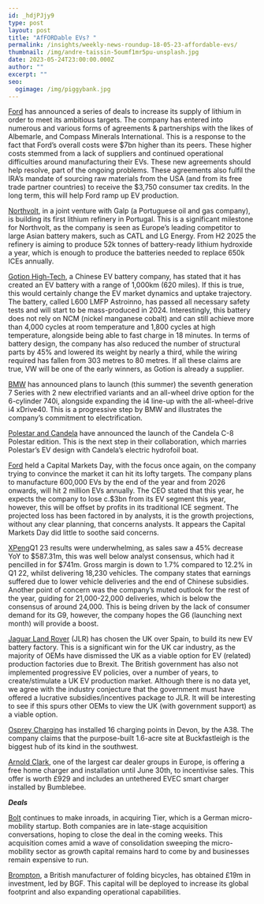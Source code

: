 ```yaml
---
id: _hdjPJjy9
type: post
layout: post
title: "AfFORDable EVs? "
permalink: /insights/weekly-news-roundup-18-05-23-affordable-evs/
thumbnail: /img/andre-taissin-5oumf1mr5pu-unsplash.jpg
date: 2023-05-24T23:00:00.000Z
author: ""
excerpt: ""
seo:
  ogimage: /img/piggybank.jpg
---
```

[Ford](https://www.ft.com/content/beda47bf-30df-490e-a797-c1ecac920e32) has announced a series of deals to increase its supply of lithium in order to meet its ambitious targets. The company has entered into numerous and various forms of agreements & partnerships with the likes of Albemarle, and Compass Minerals International. This is a response to the fact that Ford’s overall costs were $7bn higher than its peers. These higher costs stemmed from a lack of suppliers and continued operational difficulties around manufacturing their EVs. These new agreements should help resolve, part of the ongoing problems. These agreements also fulfil the IRA’s mandate of sourcing raw materials from the USA (and from its free trade partner countries) to receive the $3,750 consumer tax credits. In the long term, this will help Ford ramp up EV production.

[Northvolt](https://sifted.eu/articles/northvolt-galp-aurora-lithium-portugal?utm_source=sailthru&utm_medium=email&utm_campaign=sustain&utm_content=18-05-23&utm_term=would-like-sustainability-newsletter), in a joint venture with Galp (a Portuguese oil and gas company), is building its first lithium refinery in Portugal. This is a significant milestone for Northvolt, as the company is seen as Europe’s leading competitor to large Asian battery makers, such as CATL and LG Energy. From H2 2025 the refinery is aiming to produce 52k tonnes of battery-ready lithium hydroxide a year, which is enough to produce the batteries needed to replace 650k ICEs annually.

[Gotion High-Tech](https://www.fleetnews.co.uk/news/latest-fleet-news/electric-fleet-news/2023/05/23/manufacturer-produces-electric-vehicle-battery-with-620-mile-range), a Chinese EV battery company, has stated that it has created an EV battery with a range of 1,000km (620 miles). If this is true, this would certainly change the EV market dynamics and uptake trajectory. The battery, called L600 LMFP Astroinno, has passed all necessary safety tests and will start to be mass-produced in 2024. Interestingly, this battery does not rely on NCM (nickel manganese cobalt) and can still achieve more than 4,000 cycles at room temperature and 1,800 cycles at high temperature, alongside being able to fast charge in 18 minutes. In terms of battery design, the company has also reduced the number of structural parts by 45% and lowered its weight by nearly a third, while the wiring required has fallen from 303 metres to 80 metres. If all these claims are true, VW will be one of the early winners, as Gotion is already a supplier.

[BMW](https://theevreport.com/bmw-expands-electrified-product-portfolio-introduces-new-models-and-upgraded-operating-system?swcfpc=1) has announced plans to launch (this summer) the seventh generation 7 Series with 2 new electrified variants and an all-wheel drive option for the 6-cylinder 740i, alongside expanding the i4 line-up with the all-wheel-drive i4 xDrive40. This is a progressive step by BMW and illustrates the company’s commitment to electrification.

[Polestar and Candela](https://theevreport.com/polestar-and-candela-unveil-the-next-phase-of-partnership-with-the-candela-c-8-polestar-edition?swcfpc=1) have announced the launch of the Candela C-8 Polestar edition. This is the next step in their collaboration, which marries Polestar’s EV design with Candela’s electric hydrofoil boat.

[Ford](https://www.cnbc.com/2023/05/22/ford-capital-markets-day.html) held a Capital Markets Day, with the focus once again, on the company trying to convince the market it can hit its lofty targets. The company plans to manufacture 600,000 EVs by the end of the year and from 2026 onwards, will hit 2 million EVs annually. The CEO stated that this year, he expects the company to lose c.$3bn from its EV segment this year, however, this will be offset by profits in its traditional ICE segment. The projected loss has been factored in by analysts, it is the growth projections, without any clear planning, that concerns analysts. It appears the Capital Markets Day did little to soothe said concerns.

[XPeng](https://cnevpost.com/2023/05/24/xpeng-q1-2023-earnings/?utm_source=substack&utm_medium=email)Q1 23 results were underwhelming, as sales saw a 45% decrease YoY to $587.31m, this was well below analyst consensus, which had it pencilled in for $741m. Gross margin is down to 1.7% compared to 12.2% in Q1 22, whilst delivering 18,230 vehicles. The company states that earnings suffered due to lower vehicle deliveries and the end of Chinese subsidies. Another point of concern was the company’s muted outlook for the rest of the year, guiding for 21,000-22,000 deliveries, which is below the consensus of around 24,000. This is being driven by the lack of consumer demand for its G9, however, the company hopes the G6 (launching next month) will provide a boost.

[Jaguar Land Rover](https://europe.autonews.com/automakers/jaguar-owner-tata-pick-uk-ev-battery-plant) (JLR) has chosen the UK over Spain, to build its new EV battery factory. This is a significant win for the UK car industry, as the majority of OEMs have dismissed the UK as a viable option for EV (related) production factories due to Brexit. The British government has also not implemented progressive EV policies, over a number of years, to create/stimulate a UK EV production market. Although there is no data yet, we agree with the industry conjecture that the government must have offered a lucrative subsidies/incentives package to JLR. It will be interesting to see if this spurs other OEMs to view the UK (with government support) as a viable option.

[Osprey Charging](https://www.bbc.co.uk/news/uk-england-devon-65694404) has installed 16 charging points in Devon, by the A38. The company claims that the purpose-built 1.6-acre site at Buckfastleigh is the biggest hub of its kind in the southwest.

[Arnold Clark](https://www.am-online.com/news/dealer-news/2023/05/23/arnold-clark-offers-free-home-charger-installation), one of the largest car dealer groups in Europe, is offering a free home charger and installation until June 30th, to incentivise sales. This offer is worth £929 and includes an untethered EVEC smart charger installed by Bumblebee.

***Deals***

[Bolt](https://sifted.eu/articles/bolt-acquire-rival-tier-news) continues to make inroads, in acquiring Tier, which is a German micro-mobility startup. Both companies are in late-stage acquisition conversations, hoping to close the deal in the coming weeks. This acquisition comes amid a wave of consolidation sweeping the micro-mobility sector as growth capital remains hard to come by and businesses remain expensive to run. 

[Brompton](https://www.bgf.co.uk/brompton-bicycle-accelerate-growth/?TrucksFoT), a British manufacturer of folding bicycles, has obtained £19m in investment, led by BGF. This capital will be deployed to increase its global footprint and also expanding operational capabilities. 

<!--EndFragment-->